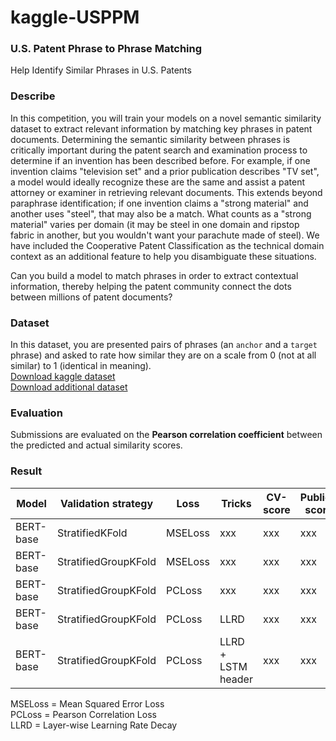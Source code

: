 # kaggle-USPPM
### U.S. Patent Phrase to Phrase Matching  
Help Identify Similar Phrases in U.S. Patents

### Describe
In this competition, you will train your models on a novel semantic similarity dataset to extract relevant information by matching key phrases in patent documents. Determining the semantic similarity between phrases is critically important during the patent search and examination process to determine if an invention has been described before. For example, if one invention claims "television set" and a prior publication describes "TV set", a model would ideally recognize these are the same and assist a patent attorney or examiner in retrieving relevant documents. This extends beyond paraphrase identification; if one invention claims a "strong material" and another uses "steel", that may also be a match. What counts as a "strong material" varies per domain (it may be steel in one domain and ripstop fabric in another, but you wouldn't want your parachute made of steel). We have included the Cooperative Patent Classification as the technical domain context as an additional feature to help you disambiguate these situations.

Can you build a model to match phrases in order to extract contextual information, thereby helping the patent community connect the dots between millions of patent documents?

### Dataset
In this dataset, you are presented pairs of phrases (an <code>anchor</code> and a <code>target</code> phrase) and asked to rate how similar they are on a scale from 0 (not at all similar) to 1 (identical in meaning).  
[Download kaggle dataset](https://www.kaggle.com/competitions/us-patent-phrase-to-phrase-matching)  
[Download additional dataset](https://www.kaggle.com/datasets/xhlulu/cpc-codes)

### Evaluation
Submissions are evaluated on the **Pearson correlation coefficient** between the predicted and actual similarity scores.  

### Result
|Model| Validation strategy| Loss| Tricks| CV-score | Public-score |Private-score|
|---|---|---|---|---|---|---|
|BERT-base  |StratifiedKFold        |MSELoss    |xxx|xxx|xxx|xxx|
|BERT-base  |StratifiedGroupKFold   |MSELoss    |xxx|xxx|xxx|xxx|
|BERT-base  |StratifiedGroupKFold   |PCLoss     |xxx|xxx|xxx |xxx|
|BERT-base  |StratifiedGroupKFold   |PCLoss     |LLRD|xxx|xxx |xxx|
|BERT-base  |StratifiedGroupKFold   |PCLoss     |LLRD + <br />LSTM header|xxx|xxx |xxx|

MSELoss =   Mean Squared Error Loss  
PCLoss  =   Pearson Correlation Loss  
LLRD    =   Layer-wise Learning Rate Decay  
